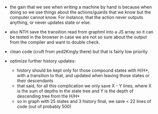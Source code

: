 - the gain that we see when writing a machine by hand is because when doing so we use things about the actions/guards that we know but the computer cannot know. For instance, that the action never outputs anything, or never updates state or else.

- also NTH save the transition read from graphml into a JS array so it can be tested in the browser in case we are not so sure about the output from the compiler and want to double check.

- clean code (cruft from yed2Kingly there) but that is fairly low priority

- optimize further history updates: 
  - history should be kept only for those compound states with H/H*, with a transition to that, and updated when leaving those states or their descendants
  - that said, for all this complication we only save X - Y lines, where X is the sum of depths in the state tree and Y is the depth of descending tree from the H/H*
  - so in graph with 25 states and 3 history final, we save < 22 lines of code (out of probably 500)     
